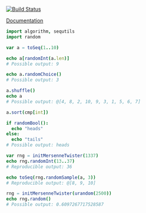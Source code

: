 [![Build Status](https://circleci.com/gh/BlaXpirit/nim-random.png?style=shield)](https://circleci.com/gh/BlaXpirit/nim-random)

[Documentation](http://blaxpirit.github.io/nim-random/)

```nim
import algorithm, sequtils
import random

var a = toSeq(1..10)

echo a[randomInt(a.len)]
# Possible output: 9

echo a.randomChoice()
# Possible output: 3

a.shuffle()
echo a
# Possible output: @[4, 8, 2, 10, 9, 3, 1, 5, 6, 7]

a.sort(cmp[int])

if randomBool():
  echo "heads"
else:
  echo "tails"
# Possible output: heads

var rng = initMersenneTwister(1337)
echo rng.randomInt(13..37)
# Reproducible output: 36

echo toSeq(rng.randomSample(a, 3))
# Reproducible output: @[8, 9, 10]

rng = initMersenneTwister(urandom(2500))
echo rng.random()
# Possible output: 0.6097267717528587
```
